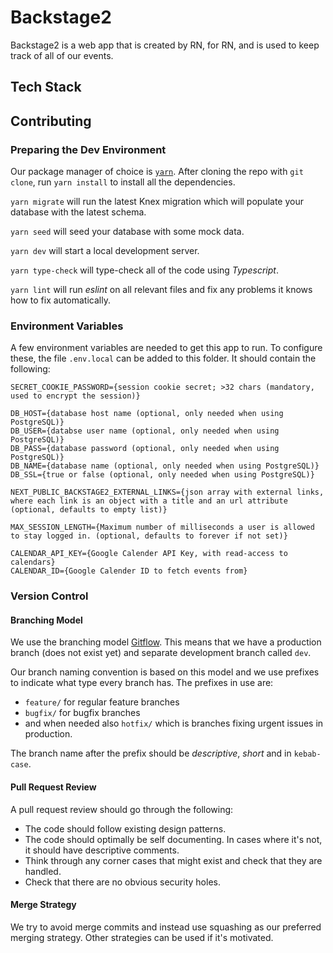 # Backstage2 #
Backstage2 is a web app that is created by RN, for RN, and is used to keep track of all of our events.

## Tech Stack ##

## Contributing ##
### Preparing the Dev Environment ###
Our package manager of choice is [`yarn`](https://yarnpkg.com/). After cloning the repo with `git clone`, run `yarn install` to install all the dependencies.

`yarn migrate` will run the latest Knex migration which will populate your database with the latest schema.

`yarn seed` will seed your database with some mock data.

`yarn dev` will start a local development server.

`yarn type-check` will type-check all of the code using *Typescript*.

`yarn lint` will run *eslint* on all relevant files and fix any problems it knows how to fix automatically.

### Environment Variables ###
A few environment variables are needed to get this app to run. To configure these, the file `.env.local` can be added to this folder. It should contain the following:

```
SECRET_COOKIE_PASSWORD={session cookie secret; >32 chars (mandatory, used to encrypt the session)}

DB_HOST={database host name (optional, only needed when using PostgreSQL)}
DB_USER={databse user name (optional, only needed when using PostgreSQL)}
DB_PASS={database password (optional, only needed when using PostgreSQL)}
DB_NAME={database name (optional, only needed when using PostgreSQL)}
DB_SSL={true or false (optional, only needed when using PostgreSQL)}

NEXT_PUBLIC_BACKSTAGE2_EXTERNAL_LINKS={json array with external links, where each link is an object with a title and an url attribute (optional, defaults to empty list)}

MAX_SESSION_LENGTH={Maximum number of milliseconds a user is allowed to stay logged in. (optional, defaults to forever if not set)}

CALENDAR_API_KEY={Google Calender API Key, with read-access to calendars}
CALENDAR_ID={Google Calender ID to fetch events from}
```

### Version Control ###
#### Branching Model ####
We use the branching model [Gitflow](https://www.atlassian.com/git/tutorials/comparing-workflows/gitflow-workflow). This means that we have a production branch (does not exist yet) and separate development branch called `dev`.

Our branch naming convention is based on this model and we use prefixes to indicate what type every branch has. The prefixes in use are:

- `feature/` for regular feature branches
- `bugfix/` for bugfix branches
- and when needed also `hotfix/` which is branches fixing urgent issues in production.

The branch name after the prefix should be *descriptive*, *short* and in `kebab-case`.

#### Pull Request Review ####
A pull request review should go through the following:

- The code should follow existing design patterns.
- The code should optimally be self documenting. In cases where it's not, it should have descriptive comments.
- Think through any corner cases that might exist and check that they are handled.
- Check that there are no obvious security holes.

#### Merge Strategy ####
We try to avoid merge commits and instead use squashing as our preferred merging strategy. Other strategies can be used if it's motivated.
